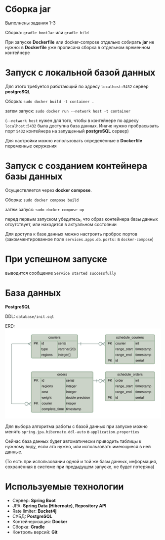 # Сборка jar

Выполнены задания 1-3

Сборка: `gradle bootJar` или `gradle bild`

При запуске **Dockerfile** или docker-compose отдельно собирать **jar** не нужно: в **Dockerfile** уже прописана сборка в отдельном временном контейнере

# Запуск с локальной базой данных
Для этого требуется работающий по адресу `localhost:5432` сервер **postgreSQL**

Сборка: `sudo docker build -t container .`

затем запуск: `sudo docker run --network host -t container`

(`--network host` нужен для того, чтобы в контейнере по адресу `localhost:5432` была доступна база данных. Иначе нужно пробрасывать порт `5432` контейнера на запущенный **postgreSQL** сервер)

Для настройки можно использовать определённые в **Dockerfile** переменные окружения

# Запуск с созданием контейнера базы данных

Осуществляется через **docker compose**.

Сборка: `sudo docker compose build`

затем запуск: `sudo docker compose up`

перед первым запуском убедитесь, что образ контейнера бвзы данных отсутствует, или находится в актуальном состоянии

Для доступа к базе данных можно настроить проброс портов (закомментированное поле `services.apps.db.ports:` в `docker-compose`)

# При успешном запуске
выводится сообщение `Service started successfully`


# База данных
**PostgreSQL**

DDL: `database/init.sql`

ERD:
![](database/ya-lavka.jpeg)

Для выбора алгоритма работы с базой данных при запуске можно менять `spring.jpa.hibernate.ddl-auto` в `application.properties`

Сейчас база данных будет автоматически приводить таблицы к нужному виду, если это нужно, или использовать имеющиеся в ней данные.

(То есть при использовании одной и той же базы данных, информация, сохранённая в системе при предыдущем запуске, не будет потеряна)

# Используемые технологии

* Сервер: **Spring Boot**
* JPA: **Spring Data (Hibernate)**, **Repository API**
* Rate limiter: **Bucket4j**
* СУБД: **PostgreSQL**
* Контейнеризация: **Docker**
* Сборка: **Gradle**
* Контроль версий: **Git**
